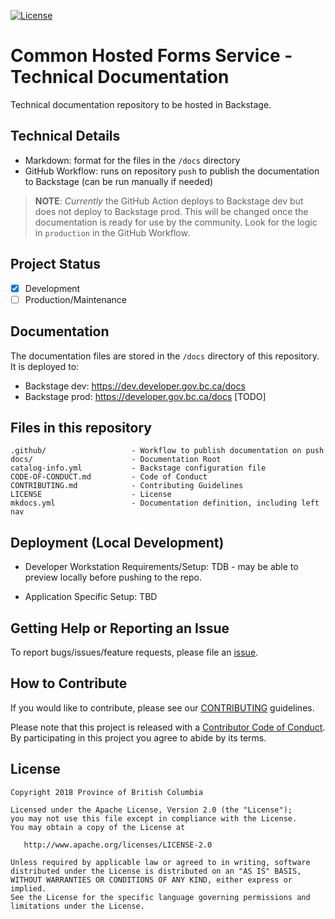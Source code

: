 [![License](https://img.shields.io/badge/License-Apache%202.0-blue.svg)](./LICENSE)

# Common Hosted Forms Service - Technical Documentation

Technical documentation repository to be hosted in Backstage.

## Technical Details

- Markdown: format for the files in the `/docs` directory
- GitHub Workflow: runs on repository `push` to publish the documentation to Backstage (can be run manually if needed)

> **NOTE**: _Currently_ the GitHub Action deploys to Backstage dev but does not deploy to Backstage prod. This will be changed once the documentation is ready for use by the community. Look for the logic in `production` in the GitHub Workflow.

<!--
## Third-Party Products/Libraries used and the licenses they are covered by
-->
<!--- product/library and path to the LICENSE --->
<!--- Example: <library_name> - [![GitHub](<shield_icon_link>)](<path_to_library_LICENSE>) --->

## Project Status

- [x] Development
- [ ] Production/Maintenance

## Documentation

The documentation files are stored in the `/docs` directory of this repository. It is deployed to:

- Backstage dev: https://dev.developer.gov.bc.ca/docs
- Backstage prod: https://developer.gov.bc.ca/docs [TODO]

<!--
## Security
-->
<!--- Authentication, Authorization, Policies, etc --->

## Files in this repository

<!--- Use Tree to generate the file structure, try `tree -I '<excluded_paths>' -d -L 3`--->

    .github/                   - Workflow to publish documentation on push
    docs/                      - Documentation Root
    catalog-info.yml           - Backstage configuration file
    CODE-OF-CONDUCT.md         - Code of Conduct
    CONTRIBUTING.md            - Contributing Guidelines
    LICENSE                    - License
    mkdocs.yml                 - Documentation definition, including left nav

<!--
## Getting Started
-->
<!--- setup env vars, secrets, instructions... --->

## Deployment (Local Development)

- Developer Workstation Requirements/Setup: TDB - may be able to preview locally before pushing to the repo.
<!--- instruction on Minishift/Docker/Other services.. --->

- Application Specific Setup: TBD
<!--- instruction on setup local environment and dependencies.. --->

<!--
## Deployment (OpenShift)
-->
<!--- Best to include details in a openshift/README.md --->

## Getting Help or Reporting an Issue

<!--- Example below, modify accordingly --->

To report bugs/issues/feature requests, please file an [issue](../../issues).

## How to Contribute

<!--- Example below, modify accordingly --->

If you would like to contribute, please see our [CONTRIBUTING](./CONTRIBUTING.md) guidelines.

Please note that this project is released with a [Contributor Code of Conduct](./CODE_OF_CONDUCT.md).
By participating in this project you agree to abide by its terms.

## License

<!--- Example below, modify accordingly --->

    Copyright 2018 Province of British Columbia

    Licensed under the Apache License, Version 2.0 (the "License");
    you may not use this file except in compliance with the License.
    You may obtain a copy of the License at

       http://www.apache.org/licenses/LICENSE-2.0

    Unless required by applicable law or agreed to in writing, software
    distributed under the License is distributed on an "AS IS" BASIS,
    WITHOUT WARRANTIES OR CONDITIONS OF ANY KIND, either express or implied.
    See the License for the specific language governing permissions and
    limitations under the License.
